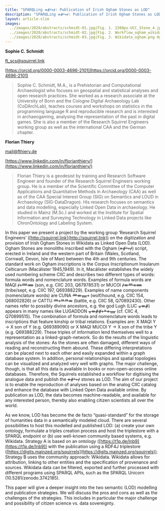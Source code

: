 ```yaml
---
title: "SPARQLing ᚑᚌᚆᚐᚋ: Publication of Irish Ogham Stones as LOD"
description: "SPARQLing ᚑᚌᚆᚐᚋ: Publication of Irish Ogham Stones as LOD"
layout: article-slim
images:
  ../images/2020/abstracts/schmidt-01.jpg|Fig. 1. 2268px-UCC_Stone_4.jpg University College Cork Stone Corridor, Stone 4, CIIC 81 (CY BY 4.0 Florian Thiery) 
  ../images/2020/abstracts/schmidt-02.jpg|Fig. 2. Workflow_ogham_wikidata.png Workflow for the publication of Ogham Stones in Wikidata (CC BY 4.0 Research Squirrel Engineers)
  ../images/2020/abstracts/schmidt-03.jpg|Fig. 3. Wikidata_ogham.png Ogham resources in Wikidata (CC BY 4.0 Research Squirrel Engineers).
---
```


**Sophie C. Schmidt**

[ft_scs@squirrel.link](mailto:ft_scs@squirrel.link)

[https://orcid.org/0000-0003-4696-2101](https://orcid.org/0000-0003-4696-2101)

> Sophie C. Schmidt, M.A., is a Prehistorian and Computational Archaeologist who focuses on geospatial and statistical analyses and open research practices. She worked as a research associate at the University of Bonn and the Cologne Digital Archaeology Lab (CoDArchLab), teaches courses and workshops on statistics in the programming language R and reproducible research and is interested in archaeogaming, analysing the representation of the past in digital games. She is also a member of the Research Squirrel Engineers working group as well as the international CAA and the German chapter.

**Florian Thiery**

[mail@fthiery.de](mail@fthiery.de)

[https://www.linkedin.com/in/florianthiery/](https://www.linkedin.com/in/florianthiery/)

> Florian Thiery is a geodesist by training and Research Software Engineer and founder of the Research Squirrel Engineers working group. He is a member of the Scientific Committee of the Computer Applications and Quantitative Methods in Archaeology (CAA) as well as of the CAA Special Interest Group (SIG) on Semantics and LOUD in Archaeology (SIG-DataDragon). His research focuses on semantics and data modelling, especially Linked Open Data in archaeology. He studied in Mainz (M.Sc.) and worked at the Institute for Spatial Information and Surveying Technology in Linked Data projects like ChronOntology and Labeling System.

In this paper we present a project by the working group ‘Research Squirrel Engineers’ ([http://squirrel.link](http://squirrel.link)) on the digitization and provision of Irish Ogham Stones in Wikidata as Linked Open Data (LOD). Ogham Stones are monoliths inscribed with the Ogham (ᚑᚌᚆᚐᚋ) script, erected in Ireland and the western part of Britain (Wales, Scotland, Cornwall, Devon, Isle of Man) between the 4th and 9th centuries. The standard work on Ogham inscriptions is the Corpus Inscriptionum Insularum Celticarum (Macálister 1945,1949). In it, Macálister establishes the widely used numbering scheme CIIC and describes two different types of words: formula words and nomenclature words. Examples of formula words are MAQI ᚋᚐᚊᚔ (son, e.g. CIIC 203, Q67978531) or MUCOI ᚋᚒᚉᚑᚔ (tribe/sept, e.g. CIIC 197, Q69388229). Examples of name components (nomenclature words) are CUNA ᚉᚒᚅᚐ (wolf/hound, e.g. CIIC 154, Q68002826) or CATTU ᚉᚐᚈᚈᚒ (battle, e.g. CIIC 58, Q70892430). Other names refer to possibly divine ancestors, e.g. the god Lugh (LUC ᚂᚒᚌ) appears in many names like LUGADDON ᚂᚒᚌᚌᚐᚇᚑᚅ (cf. CIIC 4, Q70899515). The combination of formula and nomenclature words leads to inscriptions that feature kinship or tribal relations. Examples are: X MAQI Y → X son of Y (e.g. Q69389090) or X MAQI MUCOI Y → X son of the tribe Y (e.g. Q69388229). These triples of information lend themselves well to a representation as a linked-graph-network. So do the results of the linguistic analysis of the stones: As the stones are often damaged, different ways of reading and reconstructing them abound. These differing interpretations can be placed next to each other and easily expanded within a graph database system. In addition, personal relationships and spatial topologies can be visualized and analyzed very well with graphs. The major challenge, though, is that all this data is available in books or non-open-access online databases. Therefore, the Squirrels established a workflow for digitising the analogue data and publish the ᚑᚌᚆᚐᚋ stones as LOD. The aim of our project is to enable the reproduction of analyses based on the analog CIIC catalog and enhance the database with Linked Open Data available online. By publication as LOD, the data becomes machine-readable, and available for any interested person, thereby also enabling citizen scientists all over the world. 

As we know, LOD has become the de facto “quasi-standard” for the storage of humanities data in a semantically modeled cloud. There are several possibilities to host this modelled and published LOD: (a) create your own ontology, formulate a triples creation process and host the triplestore with a SPARQL endpoint or (b) use well-known community based systems, e.g. Wikidata. Strategy A is based on an ontology ([https://t1p.de/lnb9](https://t1p.de/lnb9)) with the publication using a RDF4J triplestore ([https://digits.mainzed.org/squirrels](https://digits.mainzed.org/squirrels)). Strategy B uses the community approach: Wikidata. Wikidata allows for attribution, linking to other entities and the specification of provenance and sources. Wikidata data can be filtered, exported and further processed with different programs using SPARQL APIs, such as the SPARQL Unicorn (10.5281/zenodo.3742185).

This paper will give a deeper insight into the two semantic (LOD) modelling and publication strategies. We will discuss the pros and cons as well as the challenges of the strategies. This includes in particular the major challenge and possibility of citizen science vs. data sovereignty.